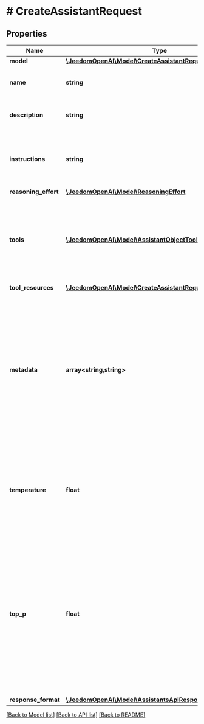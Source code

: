 # # CreateAssistantRequest

## Properties

Name | Type | Description | Notes
------------ | ------------- | ------------- | -------------
**model** | [**\JeedomOpenAI\Model\CreateAssistantRequestModel**](CreateAssistantRequestModel.md) |  |
**name** | **string** | The name of the assistant. The maximum length is 256 characters. | [optional]
**description** | **string** | The description of the assistant. The maximum length is 512 characters. | [optional]
**instructions** | **string** | The system instructions that the assistant uses. The maximum length is 256,000 characters. | [optional]
**reasoning_effort** | [**\JeedomOpenAI\Model\ReasoningEffort**](ReasoningEffort.md) |  | [optional]
**tools** | [**\JeedomOpenAI\Model\AssistantObjectToolsInner[]**](AssistantObjectToolsInner.md) | A list of tool enabled on the assistant. There can be a maximum of 128 tools per assistant. Tools can be of types &#x60;code_interpreter&#x60;, &#x60;file_search&#x60;, or &#x60;function&#x60;. | [optional]
**tool_resources** | [**\JeedomOpenAI\Model\CreateAssistantRequestToolResources**](CreateAssistantRequestToolResources.md) |  | [optional]
**metadata** | **array<string,string>** | Set of 16 key-value pairs that can be attached to an object. This can be useful for storing additional information about the object in a structured format, and querying for objects via API or the dashboard.   Keys are strings with a maximum length of 64 characters. Values are strings with a maximum length of 512 characters. | [optional]
**temperature** | **float** | What sampling temperature to use, between 0 and 2. Higher values like 0.8 will make the output more random, while lower values like 0.2 will make it more focused and deterministic. | [optional] [default to 1]
**top_p** | **float** | An alternative to sampling with temperature, called nucleus sampling, where the model considers the results of the tokens with top_p probability mass. So 0.1 means only the tokens comprising the top 10% probability mass are considered.  We generally recommend altering this or temperature but not both. | [optional] [default to 1]
**response_format** | [**\JeedomOpenAI\Model\AssistantsApiResponseFormatOption**](AssistantsApiResponseFormatOption.md) |  | [optional]

[[Back to Model list]](../../README.md#models) [[Back to API list]](../../README.md#endpoints) [[Back to README]](../../README.md)
